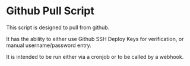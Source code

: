 # Github Pull Script

This script is designed to pull from github.

It has the ability to either use Github SSH Deploy Keys for verification, or manual username/password entry.

It is intended to be run either via a cronjob or to be called by a webhook.
